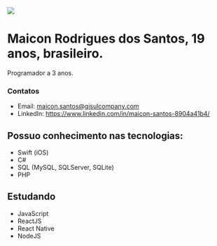 <img width="auto" src="https://media-exp1.licdn.com/dms/image/C4D16AQG0PWr092vvaw/profile-displaybackgroundimage-shrink_350_1400/0?e=1602115200&v=beta&t=1Lb7FV9xFJ3ZlAH3FtbDzbUNbd5wzPzEdeOr5TWp57w">

# Maicon Rodrigues dos Santos, 19 anos, brasileiro.
Programador a 3 anos.

### Contatos
  - Email: maicon.santos@gisulcompany.com <br>
  - LinkedIn: https://www.linkedin.com/in/maicon-santos-8904a41b4/



## Possuo conhecimento nas tecnologias:
  - Swift (iOS)
  - C#
  - SQL (MySQL, SQLServer, SQLite)
  - PHP

## Estudando
  - JavaScript
  - ReactJS
  - React Native
  - NodeJS

<!--
**maiconmaul/maiconmaul** is a ✨ _special_ ✨ repository because its `README.md` (this file) appears on your GitHub profile.

Here are some ideas to get you started:

- 🔭 I’m currently working on ...
- 🌱 I’m currently learning ...
- 👯 I’m looking to collaborate on ...
- 🤔 I’m looking for help with ...
- 💬 Ask me about ...
- 📫 How to reach me: ...
- 😄 Pronouns: ...
- ⚡ Fun fact: ...
-->

